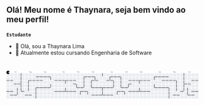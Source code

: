 ## Olá! Meu nome é Thaynara, seja bem vindo ao meu perfil!

**`Estudante`**
- 👋 Olá, sou a Thaynara Lima
- 👀 Atualmente estou cursando Engenharia de Software

<!---
ThayLSS/ThayLSS is a ✨ special ✨ repository because its `README.md` (this file) appears on your GitHub profile.
You can click the Preview link to take a look at your changes.
--->
<h1> </h1>

<picture>
  <source media="(prefers-color-scheme: dark)" srcset="https://raw.githubusercontent.com/ThayLSS/ThayLSS/output/pacman-contribution-graph-dark.svg">
  <source media="(prefers-color-scheme: light)" srcset="https://raw.githubusercontent.com/ThayLSS/ThayLSS/output/pacman-contribution-graph.svg">
  <img alt="pacman contribution graph" src="https://raw.githubusercontent.com/ThayLSS/ThayLSS/output/pacman-contribution-graph.svg">
</picture>


<h1> </h1>
